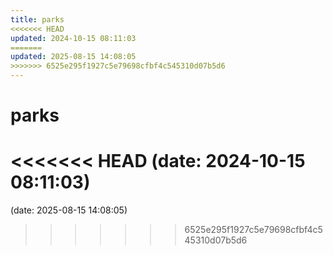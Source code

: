 ```yaml
---
title: parks
<<<<<<< HEAD
updated: 2024-10-15 08:11:03
=======
updated: 2025-08-15 14:08:05
>>>>>>> 6525e295f1927c5e79698cfbf4c545310d07b5d6
---
```


# parks

<<<<<<< HEAD
(date: 2024-10-15 08:11:03)
=======
(date: 2025-08-15 14:08:05)
>>>>>>> 6525e295f1927c5e79698cfbf4c545310d07b5d6

